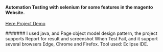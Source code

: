 #### Automation Testing with selenium for some features in the magento Website.

[Here Project Demo](https://drive.google.com/file/d/1grS3vr8gDqfLUUwFmkKKjQqOGelH_bCk/view?usp=sharing)

####### I used java, and Page object model design pattern, the project supports Report for result and screenshot When Test Fail, and it support several browsers Edge, Chrome and Firefox.
Tool used: Eclipse IDE.
